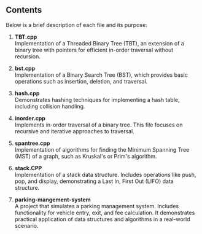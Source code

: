 ## **Contents**
Below is a brief description of each file and its purpose:
1. **TBT.cpp**  
   Implementation of a Threaded Binary Tree (TBT), an extension of a binary tree with pointers for efficient in-order traversal without recursion.

2. **bst.cpp**  
   Implementation of a Binary Search Tree (BST), which provides basic operations such as insertion, deletion, and traversal.

3. **hash.cpp**  
   Demonstrates hashing techniques for implementing a hash table, including collision handling.

4. **inorder.cpp**  
   Implements in-order traversal of a binary tree. This file focuses on recursive and iterative approaches to traversal.

5. **spantree.cpp**  
   Implementation of algorithms for finding the Minimum Spanning Tree (MST) of a graph, such as Kruskal's or Prim's algorithm.

6. **stack.CPP**  
   Implementation of a stack data structure. Includes operations like push, pop, and display, demonstrating a Last In, First Out (LIFO) data structure.

7.  **parking-mangement-system**  
   A project that simulates a parking management system. Includes functionality for vehicle entry, exit, and fee calculation. It demonstrates practical application of data structures and algorithms in a real-world scenario.

